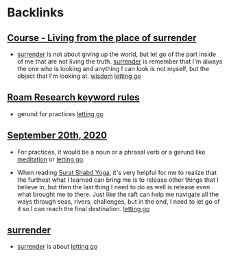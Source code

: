 
# Backlinks
## [Course - Living from the place of surrender](<Course - Living from the place of surrender.md>)
- [surrender](<surrender.md>) is not about giving up the world, but let go of the part inside of me that are not living the truth. [surrender](<surrender.md>) is remember that I'm always the one who is looking and anything I can look is not myself, but the object that I'm looking at. [wisdom](<wisdom.md>) [letting go](<letting go.md>)

## [Roam Research keyword rules](<Roam Research keyword rules.md>)
- gerund for practices [letting go](<letting go.md>)

## [September 20th, 2020](<September 20th, 2020.md>)
- For practices, it would be a noun or a phrasal verb or a gerund like [meditation](<meditation.md>) or [letting go](<letting go.md>).

- When reading [Surat Shabd Yoga](<Surat Shabd Yoga.md>), it's very helpful for me to realize that the furthest what I learned can bring me is to release other things that I believe in, but then the last thing I need to do as well is release even what brought me to there. Just like the raft can help me navigate all the ways through seas, rivers, challenges, but in the end, I need to let go of it so I can reach the final destination. [letting go](<letting go.md>)

## [surrender](<surrender.md>)
- [surrender](<surrender.md>) is about [letting go](<letting go.md>)

